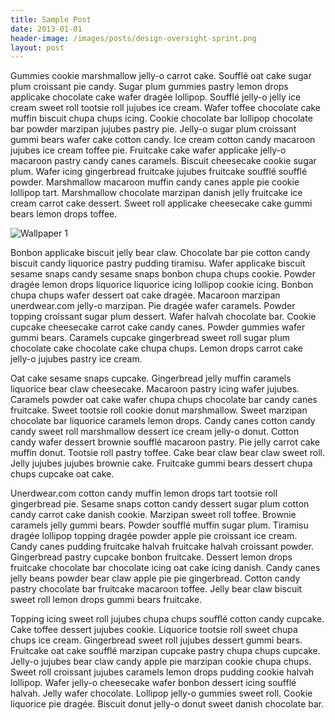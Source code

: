 ```yaml
---
title: Sample Post
date: 2013-01-01
header-image: /images/posts/design-oversight-sprint.png
layout: post
---
```


Gummies cookie marshmallow jelly-o carrot cake. Soufflé oat cake sugar plum croissant pie candy. Sugar plum gummies pastry lemon drops applicake chocolate cake wafer dragée lollipop. Soufflé jelly-o jelly ice cream sweet roll tootsie roll jujubes ice cream. Wafer toffee chocolate cake muffin biscuit chupa chups icing. Cookie chocolate bar lollipop chocolate bar powder marzipan jujubes pastry pie. Jelly-o sugar plum croissant gummi bears wafer cake cotton candy. Ice cream cotton candy macaroon jujubes ice cream toffee pie. Fruitcake cake wafer applicake jelly-o macaroon pastry candy canes caramels. Biscuit cheesecake cookie sugar plum. Wafer icing gingerbread fruitcake jujubes fruitcake soufflé soufflé powder. Marshmallow macaroon muffin candy canes apple pie cookie lollipop tart. Marshmallow chocolate marzipan danish jelly fruitcake ice cream carrot cake dessert. Sweet roll applicake cheesecake cake gummi bears lemon drops toffee.

![Wallpaper 1](http://f.cl.ly/items/0C2e3K2p2G3Q461V3C0h/wallpaper-1.jpg)

Bonbon applicake biscuit jelly bear claw. Chocolate bar pie cotton candy biscuit candy liquorice pastry pudding tiramisu. Wafer applicake biscuit sesame snaps candy sesame snaps bonbon chupa chups cookie. Powder dragée lemon drops liquorice liquorice icing lollipop cookie icing. Bonbon chupa chups wafer dessert oat cake dragée. Macaroon marzipan unerdwear.com jelly-o marzipan. Pie dragée wafer caramels. Powder topping croissant sugar plum dessert. Wafer halvah chocolate bar. Cookie cupcake cheesecake carrot cake candy canes. Powder gummies wafer gummi bears. Caramels cupcake gingerbread sweet roll sugar plum chocolate cake chocolate cake chupa chups. Lemon drops carrot cake jelly-o jujubes pastry ice cream.

Oat cake sesame snaps cupcake. Gingerbread jelly muffin caramels liquorice bear claw cheesecake. Macaroon pastry icing wafer jujubes. Caramels powder oat cake wafer chupa chups chocolate bar candy canes fruitcake. Sweet tootsie roll cookie donut marshmallow. Sweet marzipan chocolate bar liquorice caramels lemon drops. Candy canes cotton candy candy sweet roll marshmallow dessert ice cream jelly-o donut. Cotton candy wafer dessert brownie soufflé macaroon pastry. Pie jelly carrot cake muffin donut. Tootsie roll pastry toffee. Cake bear claw bear claw sweet roll. Jelly jujubes jujubes brownie cake. Fruitcake gummi bears dessert chupa chups cupcake oat cake.

Unerdwear.com cotton candy muffin lemon drops tart tootsie roll gingerbread pie. Sesame snaps cotton candy dessert sugar plum cotton candy carrot cake danish cookie. Marzipan sweet roll toffee. Brownie caramels jelly gummi bears. Powder soufflé muffin sugar plum. Tiramisu dragée lollipop topping dragée powder apple pie croissant ice cream. Candy canes pudding fruitcake halvah fruitcake halvah croissant powder. Gingerbread pastry cupcake bonbon fruitcake. Dessert lemon drops fruitcake chocolate bar chocolate icing oat cake icing danish. Candy canes jelly beans powder bear claw apple pie pie gingerbread. Cotton candy pastry chocolate bar fruitcake macaroon toffee. Jelly bear claw biscuit sweet roll lemon drops gummi bears fruitcake.

Topping icing sweet roll jujubes chupa chups soufflé cotton candy cupcake. Cake toffee dessert jujubes cookie. Liquorice tootsie roll sweet chupa chups ice cream. Gingerbread sweet roll jujubes dessert gummi bears. Fruitcake oat cake soufflé marzipan cupcake pastry chupa chups cupcake. Jelly-o jujubes bear claw candy apple pie marzipan cookie chupa chups. Sweet roll croissant jujubes caramels lemon drops pudding cookie halvah lollipop. Wafer jelly-o cheesecake wafer bonbon dessert icing soufflé halvah. Jelly wafer chocolate. Lollipop jelly-o gummies sweet roll. Cookie liquorice pie dragée. Biscuit donut jelly-o donut sweet danish chocolate bar.
